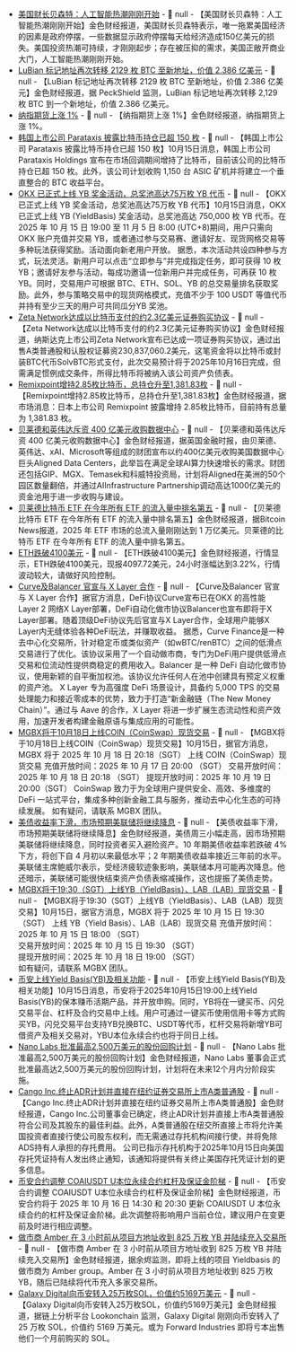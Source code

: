 - [美国财长贝森特：人工智能热潮刚刚开始]() - 📰 null - 【美国财长贝森特：人工智能热潮刚刚开始】金色财经报道，美国财长贝森特表示，唯一拖累美国经济的因素是政府停摆，一些数据显示政府停摆每天给经济造成150亿美元的损失。美国投资热潮可持续，才刚刚起步；存在被压抑的需求，美国正敞开商业大门，人工智能热潮刚刚开始。
- [LuBian 标记地址再次转移 2129 枚 BTC 至新地址，价值 2.386 亿美元]() - 📰 null - 【LuBian 标记地址再次转移 2129 枚 BTC 至新地址，价值 2.386 亿美元】金色财经报道，据 PeckShield 监测，LuBian 标记地址再次转移 2,129 枚 BTC 到一个新地址，价值 2.386 亿美元。
- [纳指期货上涨 1%]() - 📰 null - 【纳指期货上涨 1%】金色财经报道，纳指期货上涨 1%。
- [韩国上市公司 Parataxis 披露比特币持仓已超 150 枚]() - 📰 null - 【韩国上市公司 Parataxis 披露比特币持仓已超 150 枚】10月15日消息，韩国上市公司 Parataxis Holdings 宣布在市场回调期间增持了比特币，目前该公司的比特币持仓已超 150 枚。此外，该公司计划收购 1,150 台 ASIC 矿机并将建立一个垂直整合的 BTC 收益平台。
- [OKX 已正式上线 YB 奖金活动，总奖池高达75万枚 YB 代币](https://www.okx.com/zh-hans/campaigns/yb-trading-competition%EF%BC%9Fpagesourcefrom=medianews) - 📰 null - 【OKX 已正式上线 YB 奖金活动，总奖池高达75万枚 YB 代币】10月15日消息，OKX 已正式上线 YB (YieldBasis) 奖金活动，总奖池高达 750,000 枚 YB 代币。在2025 年 10 月 15 日 19:00 至 11 月 5 日 8:00 (UTC+8)期间，用户只需向 OKX 账户充值并交易 YB，或者通过参与交易赛、邀请好友、现货网格交易等多种玩法获得奖励。活动面向新老用户开放。 
据悉，本次活动共设四种参与方式，玩法灵活。新用户可以点击“立即参与”并完成指定任务，即可获得 10 枚 YB；邀请好友参与活动，每成功邀请一位新用户并完成任务，可再获 10 枚 YB。同时，交易用户可根据 BTC、ETH、SOL、YB 的总交易量排名获取奖励。此外，参与策略交易中的现货网格模式，充值不少于 100 USDT 等值代币并持有至少三天的用户可共同瓜分YB 奖池。
- [Zeta Network达成以比特币支付的约2.3亿美元证券购买协议](https://www.prnewswire.com/in/news-releases/zeta-network-group-nasdaq-znb-strengthens-balance-sheet-with-usd-231-million-bitcoin-backed-investment-amid-market-turbulence-302584722.html) - 📰 null - 【Zeta Network达成以比特币支付的约2.3亿美元证券购买协议】金色财经报道，纳斯达克上市公司Zeta Network宣布已达成一项证券购买协议，通过出售A类普通股和认股权证募资230,837,060.2美元，这笔资金将以比特币或封装BTC代币SolvBTC形式支付，此次交易预计将于2025年10月16日完成，但需满足惯例成交条件，所得比特币将被纳入该公司资产负债表。
- [Remixpoint增持2.85枚比特币，总持仓升至1,381.83枚](https://x.com/BTCtreasuries/status/1978424045650559455) - 📰 null - 【Remixpoint增持2.85枚比特币，总持仓升至1,381.83枚】金色财经报道，据市场消息：日本上市公司 Remixpoint 披露增持 2.85枚比特币，目前持有总量为 1,381.83 枚。
- [贝莱德和英伟达斥资 400 亿美元收购数据中心]() - 📰 null - 【贝莱德和英伟达斥资 400 亿美元收购数据中心】金色财经报道，据英国金融时报，由贝莱德、英伟达、xAI、Microsoft等组成的财团宣布以约400亿美元收购美国数据中心巨头Aligned Data Centers，此举旨在满足全球AI算力快速增长的需求。财团还包括GIP、MGX、Temasek和科威特投资局，计划将Aligned在美洲的50个园区数量翻倍，并通过AIInfrastructure Partnership调动高达1000亿美元的资金池用于进一步收购与建设。
- [贝莱德比特币 ETF 在今年所有 ETF 的流入量中排名第五](https://x.com/BitcoinNewsCom/status/1978420885707972898) - 📰 null - 【贝莱德比特币 ETF 在今年所有 ETF 的流入量中排名第五】金色财经报道，据Bitcoin News报道，2025 年 ETF 市场的总流入量刚刚达到 1 万亿美元。贝莱德的比特币 ETF 在今年所有 ETF 的流入量中排名第五。
- [ETH跌破4100美元]() - 📰 null - 【ETH跌破4100美元】金色财经报道，行情显示，ETH跌破4100美元，现报4097.72美元，24小时涨幅达到3.22%，行情波动较大，请做好风险控制。
- [Curve及Balancer 官宣与 X Layer 合作](https://x.com/okxchinese/status/1978392905976021383) - 📰 null - 【Curve及Balancer 官宣与 X Layer 合作】据官方消息，DeFi协议Curve宣布已在OKX 的高性能 Layer 2 网络X Layer部署，DeFi自动化做市协议Balancer也宣布即将于X Layer部署。随着顶级DeFi协议先后官宣与X Layer合作，全球用户能够X Layer内无缝体验各种DeFi玩法，并赚取收益。 
据悉，Curve Finance是一种去中心化交易所，针对稳定币或类似资产（如wBTC/renBTC）之间的低滑点交易进行了优化。该协议采用了一个自动做市商，专门为DeFi用户提供低滑点交易和位流动性提供商稳定的费用收入。Balancer 是一种 DeFi 自动化做市协议，使用新颖的自平衡加权池。该协议允许任何人在池中创建具有预定义权重的资产池。 X Layer 专为高强度 DeFi 场景设计，具备约 5,000 TPS 的交易处理能力和接近零成本的优势，致力于打造“新金融链（The New Money Chain）”。通过与 Aave 的合作，X Layer 将进一步扩展生态流动性和资产效用，加速开发者构建金融原语与集成应用的可能性。
- [MGBX将于10月18日上线COIN（CoinSwap）现货交易]() - 📰 null - 【MGBX将于10月18日上线COIN（CoinSwap）现货交易】10月15日，据官方消息，MGBX 将于 2025 年 10 月 18 日 20:18（SGT） 上线 COIN（CoinSwap）现货交易 
充值开放时间：2025 年 10 月 17 日 20:00 （SGT） 
交易开放时间：2025 年 10 月 18 日 20:18 （SGT） 
提现开放时间：2025 年 10 月 19 日 20:00（SGT） 
CoinSwap 致力于为全球用户提供安全、高效、多维度的 DeFi 一站式平台，集成多种创新金融工具与服务，推动去中心化生态的可持续发展。 
如有疑问，请联系 MGBX 团队。
- [美债收益率下滑，市场预期美联储将继续降息]() - 📰 null - 【美债收益率下滑，市场预期美联储将继续降息】金色财经报道，美债周三小幅走高，因市场预期美联储将继续降息，同时投资者买入避险资产。10 年期美债收益率若跌破 4% 下方，将创下自 4 月初以来最低水平；2 年期美债收益率接近三年前的水平。美联储主席鲍威尔表示，受经济疲软迹象影响，美联储本月可能再次降息。他还暗示，美联储可能很快结束资产负债表缩减操作，这也提振了美债走势。
- [MGBX将于19:30（SGT）上线YB（YieldBasis）、LAB（LAB）现货交易]() - 📰 null - 【MGBX将于19:30（SGT）上线YB（YieldBasis）、LAB（LAB）现货交易】10月15日，据官方消息，MGBX 将于 2025 年 10 月 15 日  19:30 （SGT） 上线 YB（Yield Basis）、LAB（LAB）现货交易 
 充值开放时间：2025 年 10 月 15 日 18:00  （SGT）  
 交易开放时间：2025 年 10 月 15 日 19:30  （SGT）   
提现开放时间：2025 年 10 月 18 日 19:00 （SGT）   
如有疑问，请联系 MGBX 团队。
- [币安上线Yield Basis(YB)及相关功能]() - 📰 null - 【币安上线Yield Basis(YB)及相关功能】10月15日消息，币安将于2025年10月15日19:00上线Yield Basis(YB)的保本赚币活期产品，并开放申购。同时，YB将在一键买币、闪兑交易平台、杠杆及合约交易中上线。用户可通过一键买币使用信用卡等方式购买YB，闪兑交易平台支持YB兑换BTC、USDT等代币，杠杆交易将新增YB可借资产及相关交易对，YBU本位永续合约也将于同日上线。
- [Nano Labs 批准最高2,500万美元的股份回购计划](https://www.globenewswire.com/news-release/2025/10/15/3166882/0/en/Nano-Labs-Ltd-Announces-up-to-US-25-0-Million-Share-Repurchase-Program.html) - 📰 null - 【Nano Labs 批准最高2,500万美元的股份回购计划】金色财经报道，Nano Labs 董事会正式批准最高达2,500万美元的股份回购计划，计划将在未来12个月内分阶段实施。
- [Cango Inc.终止ADR计划并直接在纽约证券交易所上市A类普通股](https://www.prnewswire.com/news-releases/cango-inc-to-terminate-adr-program-and-list-class-a-ordinary-shares-directly-on-nyse-302584507.html) - 📰 null - 【Cango Inc.终止ADR计划并直接在纽约证券交易所上市A类普通股】金色财经报道，Cango Inc.公司董事会已确定，终止ADR计划并直接上市A类普通股符合公司及其股东的最佳利益。此外，A类普通股在纽交所直接上市将允许美国投资者直接行使公司股东权利，而无需通过存托机构间接行使，并将免除ADS持有人承担的存托费用。 
公司已指示存托机构于2025年10月15日向美国存托凭证持有人发出终止通知，该通知将提供有关终止美国存托凭证计划的更多信息。
- [币安合约调整 COAIUSDT U本位永续合约杠杆及保证金阶梯]() - 📰 null - 【币安合约调整 COAIUSDT U本位永续合约杠杆及保证金阶梯】金色财经报道，币安合约将于 2025 年 10 月 16 日 14:30 和 20:30 更新 COAIUSDT U 本位永续合约的杠杆及保证金阶梯。此次调整将影响用户当前仓位，建议用户在变更前及时进行相应调整。
- [做市商 Amber 在 3 小时前从项目方地址收到 825 万枚 YB 并陆续充入交易所](https://x.com/EmberCN/status/1978399813738881213) - 📰 null - 【做市商 Amber 在 3 小时前从项目方地址收到 825 万枚 YB 并陆续充入交易所】金色财经报道，据余烬监测，即将上线的项目 Yieldbasis 的做市商为 Amber group。Amber 在 3 小时前从项目方地址收到 825 万枚 YB，随后已陆续将代币充入多家交易所。
- [Galaxy Digital向币安转入25万枚SOL，价值约5169万美元](https://x.com/lookonchain/status/1978399422867554681) - 📰 null - 【Galaxy Digital向币安转入25万枚SOL，价值约5169万美元】金色财经报道，据链上分析平台 Lookonchain 监测，Galaxy Digital 刚刚向币安转入了 25 万枚 SOL，价值约 5169 万美元。或为 Forward Industries 即将亏本出售他们一个月前购买的 SOL。
